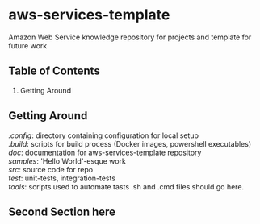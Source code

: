 # aws-services-template
Amazon Web Service knowledge repository for projects and template for future work

## Table of Contents

1. Getting Around

## Getting Around

  _.config_: directory containing configuration for local setup</br>
  _.build_: scripts for build process (Docker images, powershell executables)</br>
  _doc_: documentation for aws-services-template repository</br>
  _samples_: 'Hello World'-esque work</br>
  _src_: source code for repo</br>
  _test_: unit-tests, integration-tests</br>
  _tools_: scripts used to automate tasts .sh and .cmd files should go here.</br>

## Second Section here
